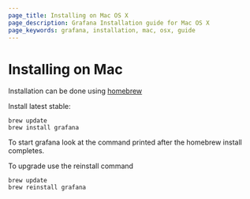 ```yaml
---
page_title: Installing on Mac OS X
page_description: Grafana Installation guide for Mac OS X
page_keywords: grafana, installation, mac, osx, guide
---
```


# Installing on Mac

Installation can be done using [homebrew](http://brew.sh/)

Install latest stable:

```
brew update
brew install grafana
```

To start grafana look at the command printed after the homebrew install completes.

To upgrade use the reinstall command

```
brew update
brew reinstall grafana
```


